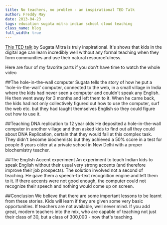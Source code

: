```yaml
---
title: No teachers, no problem - an inspirational TED Talk
author: Freddy May
date: 2013-04-23
tags: education sugata mitra indian school cloud teaching
class_name: blog
full_width: true
---
```


[This TED talk](http://www.ted.com/talks/sugata_mitra_build_a_school_in_the_cloud.html?source=twitter&utm_content=addthis-custom&awesm=on.ted.com_q4t2&utm_source=facebook.com&utm_medium=on.ted.com-twitter&utm_campaign=#.UTZGQKJHkoV.twitter) by Sugata Mitra is truly inspirational. It's shows that kids in the digital age can learn incredibly well without any formal teaching when they form communities and use their natural resourcefulness.

Here are four of my favorite parts if you don't have time to watch the whole video

##The hole-in-the-wall computer
Sugata tells the story of how he put a 'hole-in-the-wall' computer, connected to the web, in a small village in India where the kids had never seen a computer and couldn't speak any English. He then went away for 3 months and left them to it. When he came back, the kids had not only collectively figured out how to use the computer, surf the web etc. but they had taught themselves English so they could figure out how to use it.

##Teaching DNA replication to 12 year olds
He deposited a hole-in-the-wall computer in another village and then asked kids to find out all they could about DNA Replication, certain that they would fail at this complex task. They didn't become biochemists but they achieved a 50% score in a test for people 8 years older at a private school in New Delhi with a proper biochemistry teacher.

##The English Accent experiment
An experiment to teach Indian kids to speak English without their usual very strong accents (and therefore improve their job prospects). The solution involved not a second of teaching. He gave them a speech-to-text recognition engine and left them to it. If there accents were not good enough, the computer could not recognize their speech and nothing would come up on screen.

##Conclusion
We believe that there are some important lessons to be learnt from these stories. Kids will learn if they are given some very basic opportunities. If teachers are not available, well never mind. If you add great, modern teachers into the mix, who are capable of teaching not just their class of 30, but a class of 300,000 - now that's teaching.

